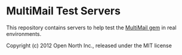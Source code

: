# MultiMail Test Servers

This repository contains servers to help test the [MultiMail gem](http://github.com/opennorth/multi_mail) in real environments.

Copyright (c) 2012 Open North Inc., released under the MIT license
